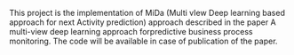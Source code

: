 This project is the implementation of MiDa (Multi vIew Deep learning based approach for next Activity prediction) approach described in the paper A multi-view deep learning approach forpredictive business process monitoring. The code will be available in case of publication of the paper.
